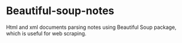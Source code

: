 # Beautiful-soup-notes
Html and xml documents parsing notes using Beautiful Soup package, which is useful for web scraping.
